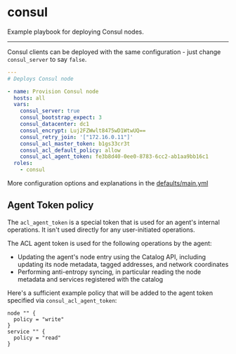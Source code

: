 # consul

Example playbook for deploying Consul nodes.

---

Consul clients can be deployed with the same configuration - just change `consul_server` to say `false`.

```yml
---
# Deploys Consul node

- name: Provision Consul node
  hosts: all
  vars:
    consul_server: true
    consul_bootstrap_expect: 3
    consul_datacenter: dc1
    consul_encrypt: Luj2FZWwlt8475wD1WtwUQ==
    consul_retry_join: '["172.16.0.11"]'
    consul_acl_master_token: b1gs33cr3t
    consul_acl_default_policy: allow
    consul_acl_agent_token: fe3b8d40-0ee0-8783-6cc2-ab1aa9bb16c1
  roles:
    - consul
```

More configuration options and explanations in the [defaults/main.yml](/consul/defaults/main.yml)

## Agent Token policy

The `acl_agent_token` is a special token that is used for an agent's internal operations. It isn't used directly for any user-initiated operations.

The ACL agent token is used for the following operations by the agent:

- Updating the agent's node entry using the Catalog API, including updating its node metadata, tagged addresses, and network coordinates
- Performing anti-entropy syncing, in particular reading the node metadata and services registered with the catalog

Here's a sufficient example policy that will be added to the agent token specified via `consul_acl_agent_token`:

```hcl
node "" {
  policy = "write"
}
service "" {
  policy = "read"
}
```
